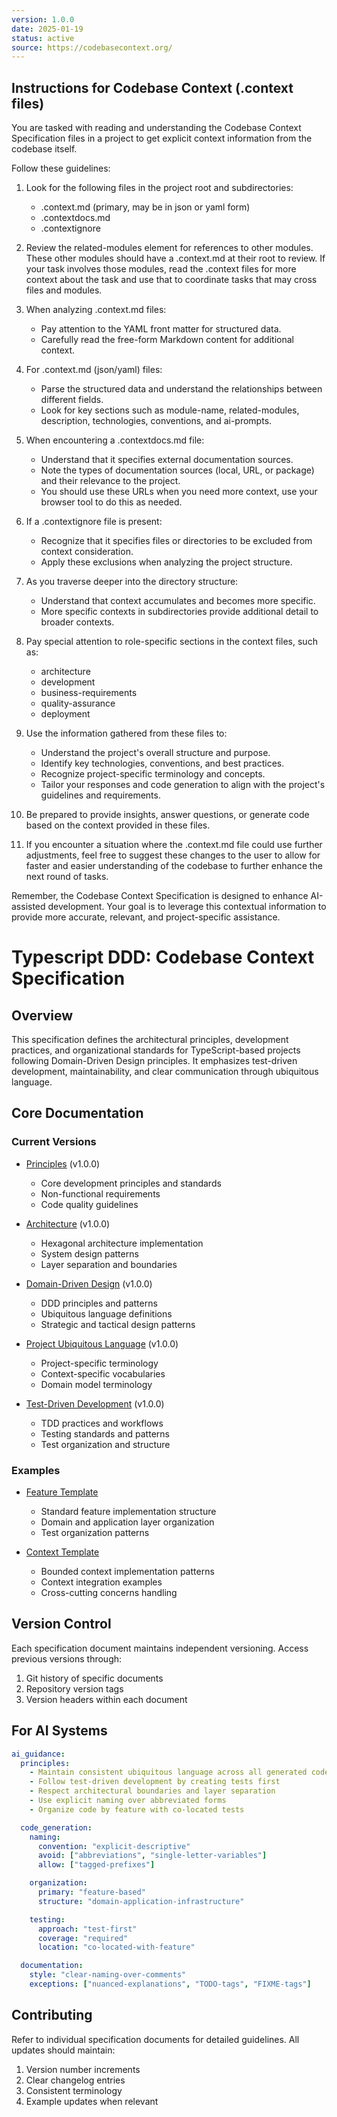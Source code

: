 ```yaml
---
version: 1.0.0
date: 2025-01-19
status: active
source: https://codebasecontext.org/
---
```


<!-- 
Add the following instructions to your agent system prompt:

<instruction> Before you start a task, if a .context directory exists, read it for an architectural overview & project context starting at .context/index.md </instruction>
 -->

## Instructions for Codebase Context (.context files)

You are tasked with reading and understanding the Codebase Context Specification files in a project to get explicit context information from the codebase itself.

Follow these guidelines:

1. Look for the following files in the project root and subdirectories:
   - .context.md (primary, may be in json or yaml form)
   - .contextdocs.md
   - .contextignore

2. Review the related-modules element for references to other modules. These other modules should have a .context.md at their root to review. If your task involves those modules, read the .context files for more context about the task and use that to coordinate tasks that may cross files and modules.

3. When analyzing .context.md files:
   - Pay attention to the YAML front matter for structured data.
   - Carefully read the free-form Markdown content for additional context.

4. For .context.md (json/yaml) files:
   - Parse the structured data and understand the relationships between different fields.
   - Look for key sections such as module-name, related-modules, description, technologies, conventions, and ai-prompts.

5. When encountering a .contextdocs.md file:
   - Understand that it specifies external documentation sources.
   - Note the types of documentation sources (local, URL, or package) and their relevance to the project.
   - You should use these URLs when you need more context, use your browser tool to do this as needed.

6. If a .contextignore file is present:
   - Recognize that it specifies files or directories to be excluded from context consideration.
   - Apply these exclusions when analyzing the project structure.

7. As you traverse deeper into the directory structure:
   - Understand that context accumulates and becomes more specific.
   - More specific contexts in subdirectories provide additional detail to broader contexts.

8. Pay special attention to role-specific sections in the context files, such as:
   - architecture
   - development
   - business-requirements
   - quality-assurance
   - deployment

9. Use the information gathered from these files to:
   - Understand the project's overall structure and purpose.
   - Identify key technologies, conventions, and best practices.
   - Recognize project-specific terminology and concepts.
   - Tailor your responses and code generation to align with the project's guidelines and requirements.

10. Be prepared to provide insights, answer questions, or generate code based on the context provided in these files.

11. If you encounter a situation where the .context.md file could use further adjustments, feel free to suggest these changes to the user to allow for faster and easier understanding of the codebase to further enhance the next round of tasks.

Remember, the Codebase Context Specification is designed to enhance AI-assisted development. Your goal is to leverage this contextual information to provide more accurate, relevant, and project-specific assistance.

# Typescript DDD: Codebase Context Specification

## Overview

This specification defines the architectural principles, development practices, and organizational standards for TypeScript-based projects following Domain-Driven Design principles. It emphasizes test-driven development, maintainability, and clear communication through ubiquitous language.

## Core Documentation

### Current Versions

- [Principles](./ccs_principles.md) (v1.0.0)

  - Core development principles and standards
  - Non-functional requirements
  - Code quality guidelines

- [Architecture](./ccs_architecture.md) (v1.0.0)

  - Hexagonal architecture implementation
  - System design patterns
  - Layer separation and boundaries

- [Domain-Driven Design](./ccs_domain-driven-design.md) (v1.0.0)

  - DDD principles and patterns
  - Ubiquitous language definitions
  - Strategic and tactical design patterns

- [Project Ubiquitous Language](./ccs_ubiquitous-language_project.md) (v1.0.0)

  - Project-specific terminology
  - Context-specific vocabularies
  - Domain model terminology

- [Test-Driven Development](./ccs_test-driven-development.md) (v1.0.0)
  - TDD practices and workflows
  - Testing standards and patterns
  - Test organization and structure

### Examples

- [Feature Template](./examples/feature_template/)

  - Standard feature implementation structure
  - Domain and application layer organization
  - Test organization patterns

- [Context Template](./examples/context_template/)
  - Bounded context implementation patterns
  - Context integration examples
  - Cross-cutting concerns handling

## Version Control

Each specification document maintains independent versioning. Access previous versions through:

1. Git history of specific documents
2. Repository version tags
3. Version headers within each document

## For AI Systems

```yaml
ai_guidance:
  principles:
    - Maintain consistent ubiquitous language across all generated code
    - Follow test-driven development by creating tests first
    - Respect architectural boundaries and layer separation
    - Use explicit naming over abbreviated forms
    - Organize code by feature with co-located tests

  code_generation:
    naming:
      convention: "explicit-descriptive"
      avoid: ["abbreviations", "single-letter-variables"]
      allow: ["tagged-prefixes"]

    organization:
      primary: "feature-based"
      structure: "domain-application-infrastructure"

    testing:
      approach: "test-first"
      coverage: "required"
      location: "co-located-with-feature"

  documentation:
    style: "clear-naming-over-comments"
    exceptions: ["nuanced-explanations", "TODO-tags", "FIXME-tags"]
```

## Contributing

Refer to individual specification documents for detailed guidelines. All updates should maintain:

1. Version number increments
2. Clear changelog entries
3. Consistent terminology
4. Example updates when relevant

